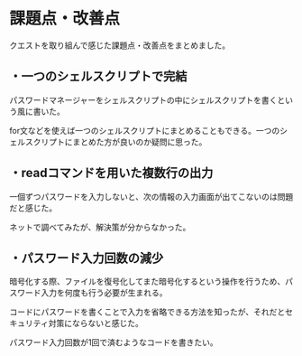 # 課題点・改善点
 クエストを取り組んで感じた課題点・改善点をまとめました。
## ・一つのシェルスクリプトで完結
  パスワードマネージャーをシェルスクリプトの中にシェルスクリプトを書くという風に書いた。
  
  for文などを使えば一つのシェルスクリプトにまとめることもできる。一つのシェルスクリプトにまとめた方が良いのか疑問に思った。
  
## ・readコマンドを用いた複数行の出力
一個ずつパスワードを入力しないと、次の情報の入力画面が出てこないのは問題だと感じた。
 
 ネットで調べてみたが、解決策が分からなかった。
## ・パスワード入力回数の減少
暗号化する際、ファイルを復号化してまた暗号化するという操作を行うため、パスワード入力を何度も行う必要が生まれる。
 
コードにパスワードを書くことで入力を省略できる方法を知ったが、それだとセキュリティ対策にならないと感じた。
 
パスワード入力回数が1回で済むようなコードを書きたい。
